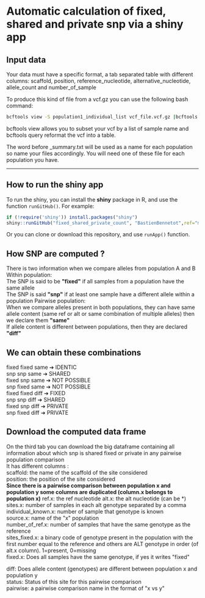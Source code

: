 # Automatic calculation of fixed, shared and private snp via a shiny app

## Input data
Your data must have a specific format, a tab separated table with different columns: 
scaffold, position, reference_nucleotide, alternative_nucleotide, allele_count and number_of_sample

To produce this kind of file from a vcf.gz you can use the following bash command: 
```bash
bcftools view -S population1_individual_list vcf_file.vcf.gz |bcftools query -f '%CHROM\t%POS\t%REF\t%ALT\t%AC\t%AN\n' > population1_summary.txt 
```
bcftools view allows you to subset your vcf by a list of sample name and bcftools query reformat the vcf into a table.

The word before _summary.txt will be used as a name for each population so name your files accordingly. You will need one of these file for each population you have.

---

## How to run the shiny app
To run the shiny, you can install the **shiny** package in R, and
use the function `runGitHub()`. For example:

```R
if (!require('shiny')) install.packages("shiny")
shiny::runGitHub("fixed_shared_private_count", "BastienBennetot",ref="main")
```

Or you can clone or download this repository, and use `runApp()` function.

## How SNP are computed ?
There is two information when we compare alleles from population A and B  
Within population:  
The SNP is said to be **"fixed"** if all samples from a population have the same allele  
The SNP is said **"snp"** if at least one sample have a different allele within a population 
Pairwise population:  
When we compare alleles present in both populations, they can have same allele content (same ref or alt or same combination of multiple alleles) then we declare them **"same"**  
If allele content is different between populations, then they are declared **"diff"**  

## We can obtain these combinations
fixed fixed same  &#10132;  IDENTIC  
snp snp same  &#10132;  SHARED  
fixed snp same  &#10132;  NOT POSSIBLE  
snp fixed same  &#10132;  NOT POSSIBLE  
fixed fixed diff  &#10132;  FIXED  
snp snp diff  &#10132;  SHARED  
fixed snp diff  &#10132;  PRIVATE  
snp fixed diff  &#10132;  PRIVATE

## Download the computed data frame
On the third tab you can download the big dataframe containing all information about which snp is shared fixed or private in any pairwise population comparison  
It has different columns :  
scaffold: the name of the scaffold of the site considered  
position: the position of the site considered  
**Since there is a pairwise comparison between population x and population y some columns are duplicated (column.x belongs to population x)**
ref.x: the ref nucleotide 
alt.x: the alt nucleotide (can be *)
sites.x: number of samples in each	alt genotype separated by a comma  
individual_known.x: number of sample that genotype is known  
source.x: name of the "x" population  
number_of_ref.x: number of samples that have the same genotype as the reference  
sites_fixed.x: a binary code of genotype present in the population with the first number equal to the reference and others are ALT genotype in order (of alt.x column). 1=present, 0=missing  
fixed.x: Does all samples have the same genotype, if yes it writes "fixed"  

diff: Does allele content (genotypes) are different between population x and population y  
status: Status of this site for this pairwise comparison  
pairwise: a pairwise comparison name in the format of "x vs y"
